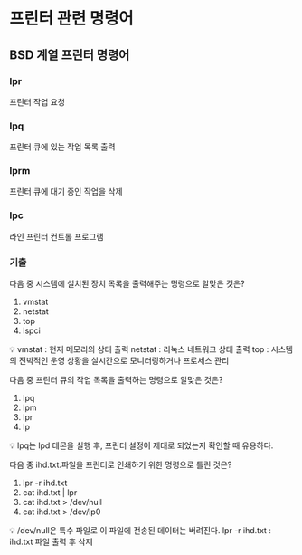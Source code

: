 # 프린터 관련 명령어

## BSD 계열 프린터 명령어

### lpr

프린터 작업 요청

### lpq

프린터 큐에 있는 작업 목록 출력

### lprm

프린터 큐에 대기 중인 작업을 삭제

### lpc

라인 프린터 컨트롤 프로그램

### 기출

다음 중 시스템에 설치된 장치 목록을 출력해주는 명령으로 알맞은 것은?

1. vmstat
2. netstat
3. top
4. lspci

<aside>
💡 vmstat : 현재 메모리의 상태 출력
netstat : 리눅스 네트워크 상태 출력
top : 시스템의 전박적인 운영 상황을 실시간으로 모니터링하거나 프로세스 관리

</aside>

다음 중 프린터 큐의 작업 목록을 출력하는 명령으로 알맞은 것은?

1. lpq
2. lpm
3. lpr
4. lp

<aside>
💡 lpq는 lpd 데몬을 실행 후, 프린터 설정이 제대로 되었는지 확인할 때 유용하다.

</aside>

다음 중 ihd.txt.파일을 프린터로 인쇄하기 위한 명령으로 틀린 것은?

1. lpr -r ihd.txt
2. cat ihd.txt | lpr
3. cat ihd.txt > /dev/null
4. cat ihd.txt > /dev/lp0

<aside>
💡 /dev/null은 특수 파일로 이 파일에 전송된 데이터는 버려진다.
lpr -r ihd.txt : ihd.txt 파일 출력 후 삭제

</aside>